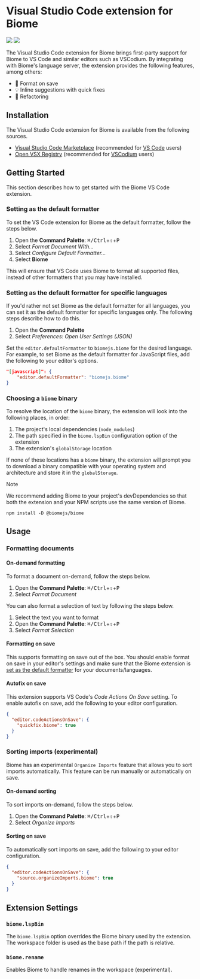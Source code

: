 # Visual Studio Code extension for Biome

[![](https://img.shields.io/visual-studio-marketplace/v/biomejs.biome?color=374151&label=Visual%20Studio%20Marketplace&labelColor=000&logo=visual-studio-code&logoColor=0098FF)](https://marketplace.visualstudio.com/items?itemName=biomejs.biome)
[![](https://img.shields.io/visual-studio-marketplace/v/biomejs.biome?color=374151&label=Open%20VSX%20Registry&labelColor=000&logo=data:image/svg+xml;base64,PD94bWwgdmVyc2lvbj0iMS4wIiBlbmNvZGluZz0idXRmLTgiPz4KPHN2ZyB2aWV3Qm94PSI0LjYgNSA5Ni4yIDEyMi43IiB4bWxucz0iaHR0cDovL3d3dy53My5vcmcvMjAwMC9zdmciPgogIDxwYXRoIGQ9Ik0zMCA0NC4yTDUyLjYgNUg3LjN6TTQuNiA4OC41aDQ1LjNMMjcuMiA0OS40em01MSAwbDIyLjYgMzkuMiAyMi42LTM5LjJ6IiBmaWxsPSIjYzE2MGVmIi8+CiAgPHBhdGggZD0iTTUyLjYgNUwzMCA0NC4yaDQ1LjJ6TTI3LjIgNDkuNGwyMi43IDM5LjEgMjIuNi0zOS4xem01MSAwTDU1LjYgODguNWg0NS4yeiIgZmlsbD0iI2E2MGVlNSIvPgo8L3N2Zz4=&logoColor=0098FF)](https://open-vsx.org/extension/biomejs/biome)

The Visual Studio Code extension for Biome brings first-party support for Biome to VS Code and similar editors such as VSCodium. By integrating with Biome's language server, the extension provides the following features, among others:

- 💾 Format on save
- 💡 Inline suggestions with quick fixes
- 🚧 Refactoring

## Installation

The Visual Studio Code extension for Biome is available from the following sources.

- [Visual Studio Code Marketplace](https://marketplace.visualstudio.com/items?itemName=biomejs.biome) (recommended for [VS Code](https://code.visualstudio.com/) users)
- [Open VSX Registry](https://open-vsx.org/extension/biomejs/biome) (recommended for [VSCodium](https://vscodium.com/) users)

## Getting Started

This section describes how to get started with the Biome VS Code extension.

### Setting as the default formatter

To set the VS Code extension for Biome as the default formatter, follow the steps below.

1. Open the **Command Palette**: <kbd>⌘/Ctrl</kbd>+<kbd>⇧</kbd>+<kbd>P</kbd>
2. Select _Format Document With…_
3. Select _Configure Default Formatter…_
4. Select **Biome**

This will ensure that VS Code uses Biome to format all supported files, instead of other formatters that you may have installed.

### Setting as the default formatter for specific languages

If you'd rather not set Biome as the default formatter for all languages, you can set it as the default formatter for specific languages only. The following steps describe how to do this.

1. Open the **Command Palette**
2. Select _Preferences: Open User Settings (JSON)_ 

Set the `editor.defaultFormatter` to `biomejs.biome` for the desired language. For example, to set Biome as the default formatter for JavaScript files, add the following to your editor's options.

```json
"[javascript]": {
	"editor.defaultFormatter": "biomejs.biome"
}
```

### Choosing a `biome` binary

To resolve the location of the `biome` binary, the extension will look into the following places, in order:

1. The project's local dependencies (`node_modules`)
2. The path specified in the `biome.lspBin` configuration option of the extension
3. The extension's `globalStorage` location

If none of these locations has a `biome` binary, the extension will prompt you to download a binary compatible with your operating system and architecture and store it in the `globalStorage`.

> [!NOTE]  
> We recommend adding Biome to your project's devDependencies so that both the extension and your NPM scripts use the same version of Biome.
> ```
> npm install -D @biomejs/biome
> ```


## Usage

### Formatting documents

#### On-demand formatting

To format a document on-demand, follow the steps below.

1. Open the **Command Palette**: <kbd>⌘/Ctrl</kbd>+<kbd>⇧</kbd>+<kbd>P</kbd>
2. Select _Format Document_

You can also format a selection of text by following the steps below.

1. Select the text you want to format
2. Open the **Command Palette**: <kbd>⌘/Ctrl</kbd>+<kbd>⇧</kbd>+<kbd>P</kbd>
3. Select _Format Selection_

#### Formatting on save

This supports formatting on save out of the box. You should enable
format on save in your editor's settings and make sure that the Biome extension is [set as the
default formatter](#setting-as-the-default-formatter) for your documents/languages.

#### Autofix on save

This extension supports VS Code's _Code Actions On Save_ setting. To enable autofix on save, add
the following to your editor configuration.

```json
{
  "editor.codeActionsOnSave": {
	"quickfix.biome": true
  }
}
```

### Sorting imports (experimental)

Biome has an experimental `Organize Imports` feature that allows you to sort imports automatically. This feature can be run manually or automatically on save.

#### On-demand sorting

To sort imports on-demand, follow the steps below.

1. Open the **Command Palette**: <kbd>⌘/Ctrl</kbd>+<kbd>⇧</kbd>+<kbd>P</kbd>
2. Select _Organize Imports_

#### Sorting on save

To automatically sort imports on save, add the following to your editor configuration.

```json
{
  "editor.codeActionsOnSave": {
	"source.organizeImports.biome": true
  }
}
```

## Extension Settings

### `biome.lspBin`

The `biome.lspBin` option overrides the Biome binary used by the extension.
The workspace folder is used as the base path if the path is relative.

### `biome.rename`

Enables Biome to handle renames in the workspace (experimental).